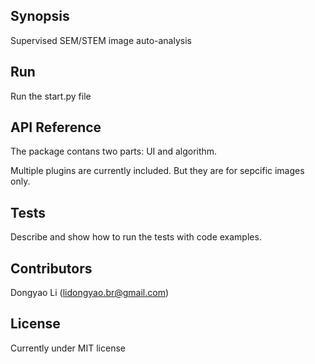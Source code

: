 ## Synopsis

Supervised SEM/STEM image auto-analysis

## Run

Run the start.py file 

## API Reference

The package contans two parts: UI and algorithm. 

Multiple plugins are currently included. But they are for sepcific images only.

## Tests

Describe and show how to run the tests with code examples.

## Contributors

Dongyao Li (lidongyao.br@gmail.com)

## License

Currently under MIT license